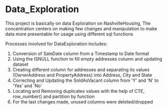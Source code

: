 # Data_Exploration
This project is basically on data Exploration on NashvilleHousing, 
The concentration centers on making few changes and manipulation to make 
data more presentable for usage using different sql functions 

Processes involved for DataExploration includes:
1. Conversion of SaleDate column from a Timestamp to Date format
2. Using the ISNULL function to fill empty addresses column and updating dataset
3. Creating different column for addresses and separating its values (OwnerAddress and PropertyAddress) into Address, City and State
4. Correcting and Updating the SoldAsVacant column from 'Y' and 'N' to 'Yes' and 'No'
5. Locating and Removing duplicates values with the help of CTE, row_number() and partition by function
6. For the last changes made, unused columns were deleted/dropped

